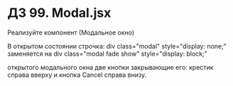 # ДЗ 99. Modal.jsx

Реализуйте компонент <Modal> (Модальное окно)

В открытом состоянии строчка: div class="modal" style="display: none;" заменяется
на div class="modal fade show" style="display: block;"

открытого модального окна две кнопки закрывающие его: крестик справа вверху и кнопка Cancel справа внизу.
